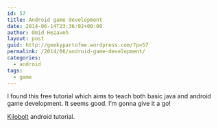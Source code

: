 ```yaml
---
id: 57
title: Android game development
date: 2014-06-14T23:36:02+00:00
author: Omid Hezaveh
layout: post
guid: http://geekypartofme.wordpress.com/?p=57
permalink: /2014/06/android-game-development/
categories:
  - android
tags:
  - game
---
```

I found this free tutorial which aims to teach both basic java and android game development. It seems good. I&#8217;m gonna give it a go!

[Kilobolt](http://www.kilobolt.com/day-10-inheritance-interface) android tutorial.
